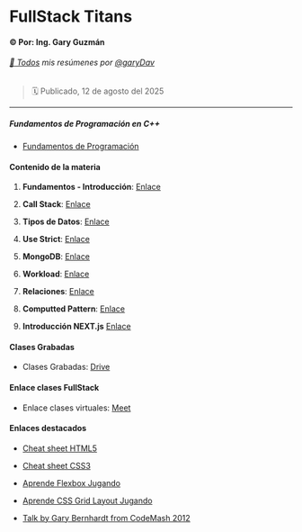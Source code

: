 # FullStack Titans

#### :copyright: Por: Ing. Gary Guzmán

###### [:page_with_curl: Todos](https://garydav.github.io/blogs-course) mis resúmenes por [@garyDav](https://github.com/garyDav)

> :spiral_calendar: Publicado, 12 de agosto del 2025

---

##### Fundamentos de Programación en **C++**

* [Fundamentos de Programación](https://github.com/garyDav/programacion)

#### Contenido de la materia

1. **Fundamentos - Introducción**: [Enlace](./temas/01-FundamentosWeb.md)

2. **Call Stack**: [Enlace](./temas/02-CallStack.md)

3. **Tipos de Datos**: [Enlace](./temas/03-TiposDatosPrimitivos.md)

4. **Use Strict**: [Enlace](./temas/04-UseStrict.md)

5. **MongoDB**: [Enlace](./temas/05-MongoDB.md)

6. **Workload**: [Enlace](./temas/06-Workload.md)

7. **Relaciones**: [Enlace](./temas/07-Relaciones.md)

8. **Computted Pattern**: [Enlace](./temas/08-ComputedPattern.md)

9. **Introducción NEXT.js** [Enlace](./temas/09-NextJS.md)

#### Clases Grabadas

* Clases Grabadas: [Drive](https://drive.google.com/drive/folders/1Zd6SKK8sqIUPw2qt7WhXnL4uMADqsU4I?usp=sharing)

#### Enlace clases FullStack

* Enlace clases virtuales: [Meet](https://meet.google.com/qcg-qtnv-rwu)

#### Enlaces destacados

* [Cheat sheet HTML5](https://htmlcheatsheet.com)

* [Cheat sheet CSS3](https://htmlcheatsheet.com/css)

* [Aprende Flexbox Jugando](https://flexboxfroggy.com/#es)

* [Aprende CSS Grid Layout Jugando](https://cssgridgarden.com/#es)

* [Talk by Gary Bernhardt from CodeMash 2012](https://www.destroyallsoftware.com/talks/wat)

